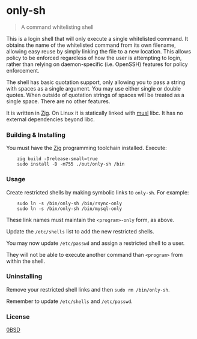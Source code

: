 # only-sh
> A command whitelisting shell

This is a login shell that will only execute a single whitelisted command. It
obtains the name of the whitelisted command from its own filename, allowing
easy reuse by simply linking the file to a new location. This allows policy to
be enforced regardless of how the user is attempting to login, rather than
relying on daemon-specific (i.e. OpenSSH) features for policy enforcement.

The shell has basic quotation support, only allowing you to pass a string with
spaces as a single argument. You may use either single or double quotes. When
outside of quotation strings of spaces will be treated as a single space. There
are no other features.

It is written in [Zig][0]. On Linux it is statically linked with [musl][2] libc.
It has no external dependencies beyond libc.


### Building & Installing
You must have the [Zig][0] programming toolchain installed. Execute:

        zig build -Drelease-small=true
        sudo install -D -m755 ./out/only-sh /bin


### Usage
Create restricted shells by making symbolic links to `only-sh`. For example:

        sudo ln -s /bin/only-sh /bin/rsync-only
        sudo ln -s /bin/only-sh /bin/mysql-only

These link names must maintain the `<program>-only` form, as above.

Update the `/etc/shells` list to add the new restricted shells.

You may now update `/etc/passwd` and assign a restricted shell to a user.

They will not be able to execute another command than `<program>` from within
the shell.


### Uninstalling
Remove your restricted shell links and then `sudo rm /bin/only-sh`.

Remember to update `/etc/shells` and `/etc/passwd`.


### License
[0BSD][1]


[0]: https://ziglang.org/
[1]: https://opensource.org/licenses/0BSD
[2]: https://musl.libc.org/
